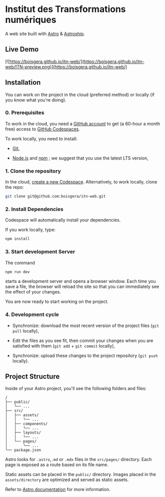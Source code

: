 # Institut des Transformations numériques

A web site built with [Astro](https://astro.build/) & [Astroship](https://astro.build/themes/details/astroship/).

## Live Demo

[![https://boisgera.github.io/itn-web/](https://boisgera.github.io/itn-web/ITN-preview.png)](https://boisgera.github.io/itn-web/)

## Installation

You can work on the project in the cloud (preferred method) or locally 
(if you know what you're doing).

### 0. Prerequisites

To work in the cloud, you need a [GitHub account](https://github.com/) 
to get (a 60-hour a month free) access to [GitHub Codespaces](https://github.com/features/codespaces).

To work locally, you need to install:

  - [Git](https://git-scm.com/),

  - [Node.js](https://nodejs.org/en/) and [npm](https://www.npmjs.com/)  ; 
    we suggest that you use the latest LTS version,

### 1. Clone the repository

In the cloud, [create a new Codespace](https://codespaces.new/boisgera/itn-web). Alternatively, to work locally, clone the repo:

```bash
git clone git@github.com:boisgera/itn-web.git
```

### 2. Install Dependencies

Codespace will automatically install your dependencies.

If you work locally, type:

```bash
npm install
```


### 3. Start development Server

The command

```bash
npm run dev
```

starts a development server and opens a browser window. Each time you save a file, the browser will reload the site so that you can immediately see the effect of your changes.

You are now ready to start working on the project.

### 4. Development cycle

  - Synchronize: download the most recent version of the project files 
    (`git pull` locally), 

  - Edit the files as you see fit, then commit 
    your changes when you are satisfied with them
    (`git add` + `git commit` locally),
  
  - Synchronize: upload these changes to the project repository 
    (`git push` locally).



## Project Structure

Inside of your Astro project, you'll see the following folders and files:

```
/
├── public/
│   └── ...
├── src/
│   ├── assets/
│   │   └── ...
│   ├── components/
│   │   └── ...
│   ├── layouts/
│   │   └── ...
│   └── pages/
│       └── ...
└── package.json
```

Astro looks for `.astro`,`.md` or `.mdx` files in the `src/pages/` directory. Each page is exposed as a route based on its file name.

Static assets can be placed in the `public/` directory. Images placed in 
the `assets/directory` are optimized and served as static assets.

Refer to [Astro documentation](https://docs.astro.build/getting-started) for more information.